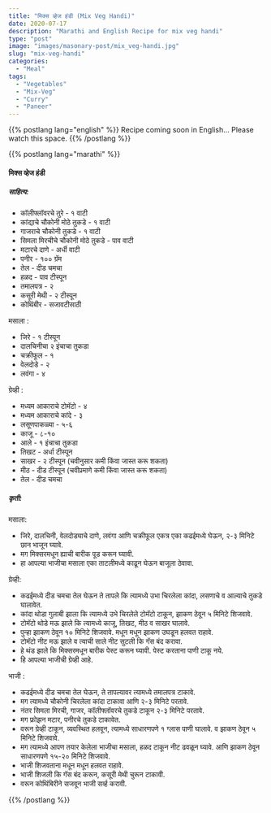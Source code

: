 ```yaml
---
title: "मिक्स व्हेज हंडी (Mix Veg Handi)"
date: 2020-07-17
description: "Marathi and English Recipe for mix veg handi"
type: "post"
image: "images/masonary-post/mix_veg-handi.jpg"
slug: "mix-veg-handi"
categories: 
  - "Meal"
tags:
  - "Vegetables"
  - "Mix-Veg"
  - "Curry"
  - "Paneer"
---
```


{{% postlang lang="english" %}} 
 Recipe coming soon in English... Please watch this space. 
 {{% /postlang %}}





{{% postlang lang="marathi" %}}


#### मिक्स व्हेज हंडी


##### साहित्य:

- कॉलीफ्लॉवरचे तुरे - १ वाटी 
- कांद्याचे चौकोनी मोठे तुकडे - १ वाटी 
- गाजराचे चौकोनी तुकडे - १ वाटी 
- सिमला मिरचीचे चौकोनी मोठे तुकडे - पाव वाटी 
- मटारचे दाणे - अर्धी वाटी 
- पनीर - १०० ग्रॅम 
- तेल - दीड चमचा 
- हळद - पाव टीस्पून 
- तमालपत्र - २ 
- कसूरी मेथी - २ टीस्पून 
- कोथिंबीर - सजावटीसाठी 

मसाला : 
- जिरे - १ टीस्पून 
- दालचिनीचा २ इंचाचा तुकडा 
- चक्रीफूल - १
- वेलदोडे - २
- लवंगा - ४ 

ग्रेव्ही :
- मध्यम आकाराचे टोमॅटो - ४
- मध्यम आकाराचे कांदे - ३
- लसूणपाकळ्या - ५-६
- काजू - ८-१०
- आले - १ इंचाचा तुकडा 
- तिखट - अर्धा टीस्पून 
- साखर - २ टीस्पून (चवीनुसार कमी किंवा जास्त करू शकता) 
- मीठ - दीड टीस्पून (चवीप्रमाणे कमी किंवा जास्त करू शकता) 
- तेल - दीड चमचा 

##### कृती: 


मसाला: 
- जिरे, दालचिनी, वेलदोड्याचे दाणे, लवंगा आणि चक्रीफूल एकत्र एका कढईमध्ये घेऊन, २-३ मिनिटे छान भाजून घ्यावे. 
- मग मिक्सरमधून ह्याची बारीक पूड करून घ्यावी. 
- हा आपल्या भाजीचा मसाला एका ताटलीमध्ये काढून घेऊन बाजूला ठेवावा. 

ग्रेव्ही:
- कढईमध्ये दीड चमचा तेल घेऊन ते तापले कि त्यामध्ये उभा चिरलेला कांदा, लसणाचे व आल्याचे तुकडे घालावेत. 
- कांदा थोडा गुलाबी झाला कि त्यामध्ये उभे चिरलेले टोमॅटो टाकून, झाकण ठेवून ५ मिनिटे शिजवावे. 
- टोमॅटो थोडे मऊ झाले कि त्यामध्ये काजू, तिखट, मीठ व साखर घालावे. 
- पुन्हा झाकण ठेवून १० मिनिटे शिजवावे. मधून मधून झाकण उघडून हलवत राहावे. 
- टोमॅटो नीट मऊ झाले व त्याची साले नीट सुटली कि गॅस बंद करावा. 
- हे थंड झाले कि मिक्सरमधून बारीक पेस्ट करून घ्यावी. पेस्ट करताना पाणी टाकू नये. 
- हि आपल्या भाजीची ग्रेव्ही आहे. 

भाजी : 
- कढईमध्ये दीड चमचा तेल घेऊन, ते तापल्यावर त्यामध्ये तमालपत्र टाकावे. 
- मग त्यामध्ये चौकोनी चिरलेला कांदा टाकावा आणि २-३ मिनिटे परतावे. 
- नंतर सिमला मिरची, गाजर, कॉलीफ्लॉवरचे तुकडे टाकून २-३ मिनिटे परतावे. 
- मग फ्रोझन मटार, पनीरचे तुकडे टाकावेत. 
- वरून ग्रेव्ही टाकून, व्यवस्थित हलवून, त्यामध्ये साधारणपणे १ ग्लास पाणी घालावे. व झाकण ठेवून ५ मिनिटे शिजवावे. 
- मग त्यामध्ये आपण तयार केलेला भाजीचा मसाला, हळद टाकून नीट ढवळून घ्यावे. आणि झाकण ठेवून साधारणपणे १५-२० मिनिटे शिजवावे. 
- भाजी शिजवताना मधून मधून हलवत राहावे. 
- भाजी शिजली कि गॅस बंद करून, कसूरी मेथी चुरून टाकावी. 
- वरून कोथिंबिरीने सजवून भाजी सर्व्ह करावी. 

 {{% /postlang %}}
